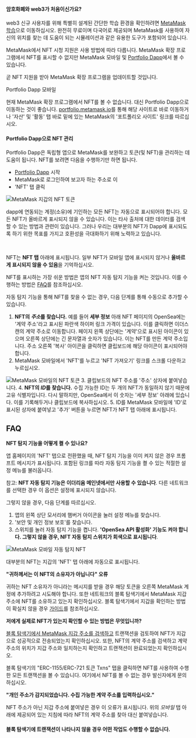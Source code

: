 
#### 암호화폐와 web3가 처음이신가요?


web3 신규 사용자를 위해 특별히 설계된 간단한 학습 환경을 확인하려면 [MetaMask 학습](https://learn.metamask.io/)으로 이동하십시오. 완전히 무료이며 다국어로 제공되며 MetaMask를 사용하여 자신의 위치를 찾는 데 도움이 되는 시뮬레이션과 같은 유용한 도구가 포함되어 있습니다.



MetaMask에서 NFT 시청 지원은 사용 방법에 따라 다릅니다. MetaMask 확장 프로그램에서 NFT를 표시할 수 없지만 MetaMask 모바일 및 [Portfolio Dapp](https://portfolio.metamask.io)에서 볼 수 있습니다.


곧 NFT 지원을 받아 MetaMask 확장 프로그램을 업데이트할 것입니다.




Portfolio Dapp 모바일


현재 MetaMask 확장 프로그램에서 NFT를 볼 수 없습니다. 대신 Portfolio Dapp으로 이동하는 것이 좋습니다. [portfolio.metamask.io](https://portfolio.metamask.io)를 통해 해당 사이트로 바로 이동하거나 '자산' 및 '활동' 탭 바로 밑에 있는 MetaMask의 '포트폴리오 사이트' 링크를 따르십시오.


#### Portfolio Dapp으로 NFT 관리


Portfolio Dapp은 독립형 앱으로 MetaMask를 보완하고 토큰(및 NFT)을 관리하는 데 도움이 됩니다. NFT를 보려면 다음을 수행하기만 하면 됩니다.


* [Portfolio Dapp](https://portfolio.metamask.io/) 시작
* MetaMask로 로그인하여 보고자 하는 주소로 이
* 'NFT' 탭 클릭


![MetaMask 지갑의 NFT 토큰](https://support.metamask.io/hc/article_attachments/12538256914331)


dapp에 연동되는 계정(소유)에 기인하는 모든 NFT는 자동으로 표시되어야 합니다. 모든 NFT가 올바르게 표시되지 않을 수 있습니다. 이는 타사 출처에 대한 데이터를 검색할 수 있는 방법과 관련이 있습니다. 그러나 우리는 대부분의 NFT가 Dapp에 표시되도록 하기 위한 목표를 가지고 호환성을 극대화하기 위해 노력하고 있습니다.


 




NFT는 **NFT 탭** 아래에 표시됩니다. 일부 NFT가 모바일 앱에 표시되지 않거나 **올바르게 표시되지 않을 수 있음**을 기억하십시오.


NFT를 표시하는 가장 쉬운 방법은 앱의 NFT 자동 탐지 기능을 켜는 것입니다. 이를 수행하는 방법은 [FAQ](#h_01FX57WQCNFY5GKFYR8YYW70D5)를 참조하십시오.


자동 탐지 기능을 통해 NFT를 찾을 수 없는 경우, 다음 단계를 통해 수동으로 추가할 수 있습니다.


1. **NFT의 *주소*를 찾습니다.** 예를 들어 **세부 정보** 아래 NFT 페이지의 OpenSea에는 '계약 주소'라고 표시된 파란색 하이퍼 링크 가격이 있습니다. 이를 클릭하면 이더스캔의 계약 주소로 이동합니다. 페이지 왼쪽 상단에는 '계약'으로 표시된 아이콘이 있으며 오른쪽 상단에는 긴 문자열과 숫자가 있습니다. 이는 NFT를 만든 계약 주소입니다. 주소 오른쪽 '복사' 아이콘을 클릭하면 클립보드에 해당 아이콘이 표시되어야 합니다.
2. MetaMask 모바일에서 'NFT'를 누르고 'NFT 가져오기' 링크를 스크롤 다운하고 누르십시오.


![MetaMask 모바일의 NFT 토큰](https://support.metamask.io/hc/article_attachments/12676602789147)
3. 클립보드의 NFT 주소를 '주소' 상자에 붙여넣습니다.
4. **NFT의 *ID*를 찾습니다.** 수집 가능한 ID는 두 개의 NFT가 동일하지 않기 때문에 고유 식별자입니다. 다시 말하지만, OpenSea에서 이 숫자는 '세부 정보' 아래에 있습니다. 이를 기록해두거나 클립보드에 복사하십시오.
5. ID를 MetaMask 모바일에 'ID'로 표시된 상자에 붙여넣고 '추가' 버튼을 누르면 NFT가 NFT 탭 아래에 표시됩니다.





**FAQ**
--------




**NFT 탐지 기능을 어떻게 켤 수 있나요?**

앱 홈페이지의 'NFT' 탭으로 전환했을 때, NFT 탐지 기능을 이미 켜지 않은 경우 프롬프트 메시지가 표시됩니다. 포함된 링크를 따라 자동 탐지 기능을 켤 수 있는 적절한 설정 메뉴를 불러옵니다.


참고: **NFT 자동 탐지 기능은 이더리움 메인넷에서만 사용할 수 있습니다**. 다른 네트워크를 선택한 경우 이 옵션은 설정에 표시되지 않습니다.


그렇지 않을 경우, 다음 단계를 따르십시오.


1. 앱의 왼쪽 상단 모서리에 햄버거 아이콘을 눌러 설정 메뉴를 찾습니다.
2. '보안 및 개인 정보 보호'를 찾습니다.
3. 스위치를 눌러 자동 탐지 기능을 켭니다. **'OpenSea API 활성화' 기능도 켜야 합니다. 그렇지 않을 경우, NFT 자동 탐지 스위치가 회색으로 표시됩니다**.


![MetaMask 모바일 자동 탐지 NFT](https://support.metamask.io/hc/article_attachments/12539099228187)


대부분의 NFT는 지갑의 'NFT' 탭 아래에 자동으로 표시됩니다.





**"귀하께서는 이 NFT의 소유자가 아닙니다" 오류**

귀하는 NFT 소유자가 아니라는 메시지를 받을 경우 해당 토큰을 오른쪽 MetaMask 계정에 추가하려고 시도해야 합니다. 또한 네트워크의 블록 탐색기에서 MetaMask 지갑 주소에 NFT를 소유하고 있는지 확인하십시오. 블록 탐색기에서 지갑을 확인하는 방법이 확실치 않을 경우 [가이드](https://support.metamask.io/hc/en-us/articles/360057536611-How-to-check-my-wallet-activity-on-the-blockchain-explorer)를 참조하십시오.





**저에게 실제로 NFT가 있는지 확인할 수 있는 방법은 무엇입니까?**

[블록 탐색기에서 MetaMask 지갑 주소를 검색하고](https://support.metamask.io/hc/en-us/articles/360057536611-How-to-check-my-wallet-activity-on-the-blockchain-explorer) 트랜잭션을 검토하여 NFT가 지갑으로 성공적으로 전송되었는지 확인하십시오. 또한, NFT의 계약 주소를 검색하고 계약 주소의 위치가 지갑 주소와 일치하는지 확인하고 트랜잭션이 완료되었는지 확인하십시오.


블록 탐색기의 "ERC-1155/ERC-721 토큰 Txns" 탭을 클릭하면 NFT를 사용하여 수행한 모든 트랜잭션을 볼 수 있습니다. 여기에서 NFT를 볼 수 없는 경우 발신자에게 문의하십시오.





**"개인 주소가 감지되었습니다. 수집 가능한 계약 주소를 입력하십시오."**

NFT 주소가 아닌 지갑 주소에 붙여넣은 경우 이 오류가 표시됩니다. 위의 *모바일* 탭 아래에 제공되어 있는 지침에 따라 NFT의 계약 주소를 찾아 대신 붙여넣습니다.





#### **블록 탐색기에 트랜잭션이 나타나지 않을 경우 어떤 작업도 수행할 수 없습니다.**

